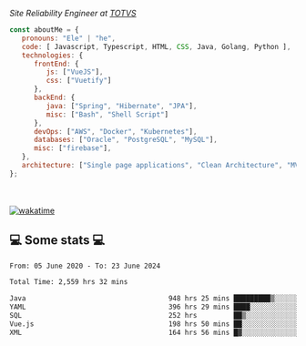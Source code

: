 <p><em>Site Reliability Engineer at <a href="https://www.totvs.com/">TOTVS</a></br>
</em></p>


```javascript
const aboutMe = {
   pronouns: "Ele" | "he",
   code: [ Javascript, Typescript, HTML, CSS, Java, Golang, Python ],
   technologies: {
      frontEnd: {
         js: ["VueJS"],
         css: ["Vuetify"]
      },
      backEnd: {
         java: ["Spring", "Hibernate", "JPA"],
         misc: ["Bash", "Shell Script"]
      },
      devOps: ["AWS", "Docker", "Kubernetes"],
      databases: ["Oracle", "PostgreSQL", "MySQL"],
      misc: ["firebase"],
   },
   architecture: ["Single page applications", "Clean Architecture", "MVC", "Microservices"],
};
```
</br></br>
[![wakatime](https://wakatime.com/badge/user/a3a8ed06-d304-4d6b-bc86-4adc418cdea7.svg)](https://wakatime.com/@a3a8ed06-d304-4d6b-bc86-4adc418cdea7)
<h2>💻 Some stats 💻</h2>

<!--START_SECTION:waka-->

```txt
From: 05 June 2020 - To: 23 June 2024

Total Time: 2,559 hrs 32 mins

Java                                   948 hrs 25 mins █████████▒░░░░░░░░░░░░░░░   37.05 %
YAML                                   396 hrs 29 mins ████░░░░░░░░░░░░░░░░░░░░░   15.49 %
SQL                                    252 hrs         ██▒░░░░░░░░░░░░░░░░░░░░░░   09.85 %
Vue.js                                 198 hrs 50 mins ██░░░░░░░░░░░░░░░░░░░░░░░   07.77 %
XML                                    164 hrs 56 mins █▓░░░░░░░░░░░░░░░░░░░░░░░   06.44 %
```

<!--END_SECTION:waka-->
